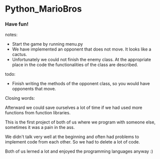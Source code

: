 # Python_MarioBros


### Have fun!


notes:
- Start the game by running menu.py
- We have implemented an opponent that does not move. It looks like a cactus.  
- Unfortunately we could not finish the enemy class. At the appropriate place in the code the functionalities of the class are described.

todo: 
- Finish writing the methods of the opponent class, so you would have opponents that move.


Closing words: 

Afterward we could save ourselves a lot of time if we had used more functions from function libraries. 

This is the first project of both of us where we program with someone else, sometimes it was a pain in the ass. 

We didn't talk very well at the beginning and often had problems to implement code from each other. So we had to delete a lot of code. 

Both of us lerned a lot and enjoyed the programming languages anyway :)  
